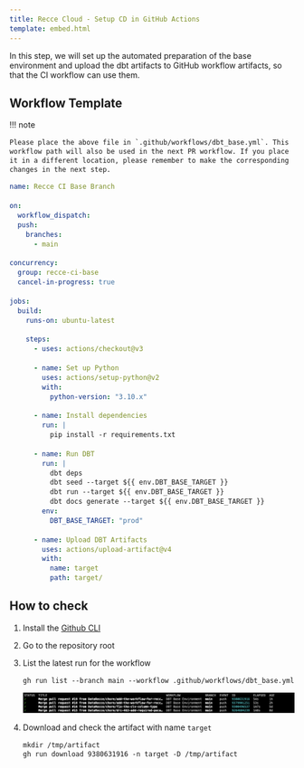 ```yaml
---
title: Recce Cloud - Setup CD in GitHub Actions
template: embed.html
---
```


In this step, we will set up the automated preparation of the base environment and upload the dbt artifacts to GitHub workflow artifacts, so that the CI workflow can use them.

## Workflow Template
!!! note

    Please place the above file in `.github/workflows/dbt_base.yml`. This workflow path will also be used in the next PR workflow. If you place it in a different location, please remember to make the corresponding changes in the next step.

```yaml
name: Recce CI Base Branch

on:
  workflow_dispatch:
  push:
    branches:
      - main

concurrency:
  group: recce-ci-base
  cancel-in-progress: true

jobs:
  build:
    runs-on: ubuntu-latest

    steps:
      - uses: actions/checkout@v3

      - name: Set up Python
        uses: actions/setup-python@v2
        with:
          python-version: "3.10.x"

      - name: Install dependencies
        run: |
          pip install -r requirements.txt

      - name: Run DBT
        run: |
          dbt deps
          dbt seed --target ${{ env.DBT_BASE_TARGET }}
          dbt run --target ${{ env.DBT_BASE_TARGET }}
          dbt docs generate --target ${{ env.DBT_BASE_TARGET }}
        env:
          DBT_BASE_TARGET: "prod"

      - name: Upload DBT Artifacts
        uses: actions/upload-artifact@v4
        with:
          name: target
          path: target/
```

## How to check

1. Install the [Github CLI](https://cli.github.com/)
1. Go to the repository root
1. List the latest run for the workflow
   ```
   gh run list --branch main --workflow .github/workflows/dbt_base.yml
   ```
   ![alt text](../../assets/images/recce-cloud/setup-run-base.png)

1. Download and check the artifact with name `target`
   ```
   mkdir /tmp/artifact
   gh run download 9380631916 -n target -D /tmp/artifact    
   ```

